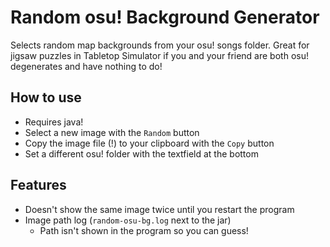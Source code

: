 # Random osu! Background Generator
Selects random map backgrounds from your osu! songs folder.
Great for jigsaw puzzles in Tabletop Simulator if you and your friend are both osu! degenerates and have nothing to do!

## How to use
* Requires java!
* Select a new image with the `Random` button
* Copy the image file (!) to your clipboard with the `Copy` button
* Set a different osu! folder with the textfield at the bottom

## Features
* Doesn't show the same image twice until you restart the program
* Image path log (`random-osu-bg.log` next to the jar)
  * Path isn't shown in the program so you can guess!
